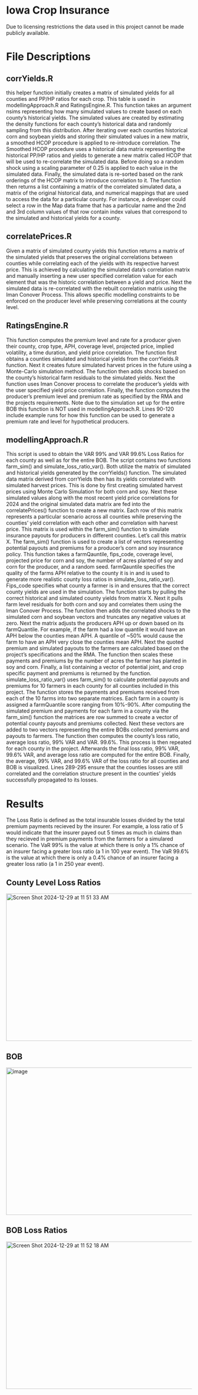 # Iowa Crop Insurance

<p>Due to licensing restrictions the data used in this project cannot be made publicly available.</p>

# File Descriptions

## corrYields.R

<p>this helper function initially creates a matrix of simulated yields for all counties and PP/HP ratios for each crop. This table is used in modellingApproach.R and RatingsEngine.R. This function takes an argument nsims representing how many simulated values to create based on each county’s historical yields. The simulated values are created by estimating the density functions for each county’s historical data and randomly sampling from this distribution. After iterating over each counties historical corn and soybean yields and storing their simulated values in a new matrix, a smoothed HCOP procedure is applied to re-introduce correlation. The Smoothed HCOP procedure uses a historical data matrix representing the historical PP/HP ratios and yields to generate a new matrix called HCOP that will be used to re-correlate the simulated data. Before doing so a random shock using a scaling parameter of 0.25 is applied to each value in the simulated data. Finally, the simulated data is re-sorted based on the rank orderings of the HCOP matrix to introduce correlation to it. The function then returns a list containing a matrix of the correlated simulated data, a matrix of the original historical data, and numerical mappings that are used to access the data for a particular county. For instance, a developer could select a row in the Map data frame that has a particular name and the 2nd and 3rd column values of that row contain index values that correspond to the simulated and historical yields for a county.</p>

## correlatePrices.R

<p>
Given a matrix of simulated county yields this function returns a matrix of the simulated yields that preserves the original correlations between counties while correlating each of the yields with its respective harvest price. This is achieved by calculating the simulated data’s correlation matrix and manually inserting a new user specified correlation value for each element that was the historic correlation between a yield and price. Next the simulated data is re-correlated with the rebuilt correlation matrix using the Iman Conover Process. This allows specific modelling constraints to be enforced on the producer level while preserving correlations at the county level. 
</p>

## RatingsEngine.R

<p>
  This function computes the premium level and rate for a producer given their county, crop type, APH, coverage level, projected price, implied volatility, a time duration, and yield price correlation. The function first obtains a counties simulated and historical yields from the corrYields.R function. Next it creates future simulated harvest prices in the future using a Monte-Carlo simulation method. The function then adds shocks based on the county’s historical farm residuals to the simulated yields. Next the function uses Iman Conover process to correlate the producer’s yields with the user specified yield price correlation. Finally, the function computes the producer’s premium level and premium rate as specified by the RMA and the projects requirements. Note due to the simulation set up for the entire BOB this function is NOT used in modellingApproach.R. 
Lines 90-120 include example runs for how this function can be used to generate a premium rate and level for hypothetical producers.   
</p>

## modellingApproach.R

<p>
  This script is used to obtain the VAR 99% and VAR 99.6% Loss Ratios for each county as well as for the entire BOB. The script contains two functions farm_sim() and simulate_loss_ratio_var(). 
	Both utilize the matrix of simulated and historical yields generated by the corrYields() function. The simulated data matrix derived from corrYields then has its yields correlated with simulated harvest prices. This is done by first creating simulated harvest prices using Monte Carlo Simulation for both corn and soy. Next these simulated values along with the most recent yield price correlations for 2024 and the original simulated data matrix are fed into the correlatePrices() function to create a new matrix. Each row of this matrix represents a particular scenario across all counties while preserving the counties’ yield correlation with each other and correlation with harvest price. This matrix is used within the farm_sim() function to simulate insurance payouts for producers in different counties. Let’s call this matrix X.
The farm_sim() function is used to create a list of vectors representing potential payouts and premiums for a producer’s corn and soy insurance policy. This function takes a farmQauntile, fips_code, coverage level, projected price for corn and soy, the number of acres planted of soy and corn for the producer, and a random seed. farmQauntile specifies the quality of the farms APH relative to the county it is in and is used to generate more realistic county loss ratios in simulate_loss_ratio_var(). Fips_code specifies what county a farmer is in and ensures that the correct county yields are used in the simulation. The function starts by pulling the correct historical and simulated county yields from matrix X. 
Next it pulls farm level residuals for both corn and soy and correlates them using the Iman Conover Process. The function then adds the correlated shocks to the simulated corn and soybean vectors and truncates any negative values at zero. Next the matrix adjusts the producers APH up or down based on its farmQuantile. For example, if the farm had a low quantile it would have an APH below the counties mean APH. A quantile of ~50% would cause the farm to have an APH very close the counties mean APH. Next the quoted premium and simulated payouts to the farmers are calculated based on the project’s specifications and the RMA. The function then scales these payments and premiums by the number of acres the farmer has planted in soy and corn. Finally, a list containing a vector of potential joint, and crop specific payment and premiums is returned by the function. 
simulate_loss_ratio_var() uses farm_sim() to calculate potential payouts and premiums for 10 farmers in each county for all counties included in this project. The function stores the payments and premiums received from each of the 10 farms into two separate matrices. Each farm in a county is assigned a farmQuantile score ranging from 10%-90%. After computing the simulated premium and payments for each farm in a county via the farm_sim() function the matrices are row summed to create a vector of potential county payouts and premiums collected. Next these vectors are added to two vectors representing the entire BOBs collected premiums and payouts to farmers. The function then computes the county’s loss ratio, average loss ratio, 99% VAR and VAR. 99.6%.
This process is then repeated for each county in the project. Afterwards the final loss ratio, 99% VAR, 99.6% VAR, and average loss ratio are computed for the entire BOB. Finally, the average, 99% VAR, and 99.6% VAR of the loss ratio for all counties and BOB is visualized. Lines 289-295 ensure that the counties losses are still correlated and the correlation structure present in the counties’ yields successfully propagated to its losses.
</p>

# Results 

The Loss Ratio is defined as the total insurable losses divided by the total premium payments recieved by the insurer. For example, a loss ratio of 5 would indicate that the insurer payed out 5 times as much in claims than they recieved in premium payments from the farmers for a simulared scenario. The VaR 99% is the value at which there is only a 1% chance of an insurer facing a greater loss ratio (a 1 in 100 year event). The VaR 99.6% is the value at which there is only a 0.4% chance of an insurer facing a greater loss ratio (a 1 in 250 year event). 

## County Level Loss Ratios
<img width="900" height = "400" alt="Screen Shot 2024-12-29 at 11 51 33 AM" src="https://github.com/user-attachments/assets/ac2bafae-b06c-42e1-b430-aa779eb9f11a" />

## BOB 
<img width="900" height = "400" alt="image" src="https://github.com/user-attachments/assets/837e889d-ad7e-4f27-8cb4-f526f33590da" />

## BOB Loss Ratios
<img width="900" height = "400" alt="Screen Shot 2024-12-29 at 11 52 18 AM" src="https://github.com/user-attachments/assets/93096f65-176c-4c08-b819-d7d86bd7dc9b" />



